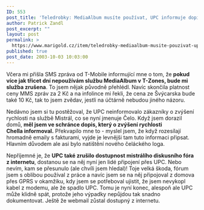 ```yaml
---
ID: 553
post_title: 'Teledrobky: MediaAlbum musíte používat, UPC informuje dopisem a&nbsp;ruší diskusi z&nbsp;internetu'
author: Patrick Zandl
post_excerpt: ""
layout: post
permalink: >
  https://www.marigold.cz/item/teledrobky-mediaalbum-musite-pouzivat-upc-informuje-dopisem-a-rusi-diskusi-z-internetu
published: true
post_date: 2003-10-03 10:03:00
---
```

<P>Včera mi přišla SMS zpráva od T-Mobile informující mne o tom, že <STRONG>pokud více jak třicet dní nepoužívám službu MediaAlbum v T-Zones, bude mi služba zrušena</STRONG>. To jsem nějak původně přehlédl. Navíc skončila platnost ceny MMS zpráv za 2 Kč a na infolince mi řekli, že cena ze Švýcarska bude také 10 Kč, tak to jsem zvědav, jestli na účtárně nebudou jiného názoru. </P>
<P>Nedávno jsem si tu postěžoval, že UPC neinformovalo zákazníky o zvýšení rychlosti na službě Mistrál, co se nyní jmenuje Čelo. Když jsem dorazil domů, <STRONG>měl jsem ve schránce dopis, který o zvýšení rychlosti Chella&#160;informoval.</STRONG> Překvapilo mne to - myslel jsem, že když rozesílají hromadně emaily s fakturami, vyjde je levnějši tam tuto informaci připsat. Hlavním důvodem ale asi bylo natištění nového čeláckého loga.</P>
<P>Nepříjemné je, že <STRONG>UPC také zrušilo dostupnost mistrálího diskusního fóra z internetu</STRONG>, dostanou se na něj nyní jen lidé připojení přes UPC. Nebo nevím, kam se přesunulo (ale chvíli jsem hledal)!&#160;Toje velká škoda, fórum jsem s oblibou používal z práce a navíc jsem se na něj připojoval z domova přes GPRS v okamžiku, kdy jsem se potřeboval ujistit, že jsem nevykopl kabel z modemu, ale že spadlo UPC. Tomu je nyní konec, alespoň ale UPC může klidně spát, protože jeho výpadky nepůjdou tak snadno dokumentovat. Ještě že webmail zůstal dostupný z internetu. </P>